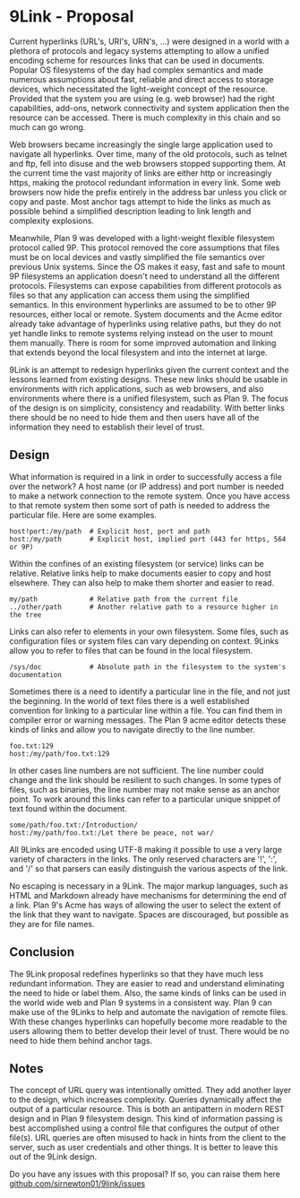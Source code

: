 # 9Link - Proposal

Current hyperlinks (URL's, URI's, URN's, ...) were designed in a world with a plethora of protocols and legacy systems attempting to allow a unified encoding scheme for resources links that can be used in documents. Popular OS filesystems of the day had complex semantics and made numerous assumptions about fast, reliable and direct access to storage devices, which necessitated the light-weight concept of the resource. Provided that the system you are using (e.g. web browser) had the right capabilities, add-ons, network connectivity and system application then the resource can be accessed. There is much complexity in this chain and so much can go wrong.

Web browsers became increasingly the single large application used to navigate all hyperlinks. Over time, many of the old protocols, such as telnet and ftp, fell into disuse and the web browsers stopped supporting them. At the current time the vast majority of links are either http or increasingly https, making the protocol redundant information in every link. Some web browsers now hide the prefix entirely in the address bar unless you click or copy and paste. Most anchor tags attempt to hide the links as much as possible behind a simplified description leading to link length and complexity explosions.

Meanwhile, Plan 9 was developed with a light-weight flexible filesystem protocol called 9P. This protocol removed the core assumptions that files must be on local devices and vastly simplified the file semantics over previous Unix systems. Since the OS makes it easy, fast and safe to mount 9P filesystems an application doesn't need to understand all the different protocols. Filesystems can expose capabilities from different protocols as files so that any application can access them using the simplified semantics. In this environment hyperlinks are assumed to be to other 9P resources, either local or remote. System documents and the Acme editor already take advantage of hyperlinks using relative paths, but they do not yet handle links to remote systems relying instead on the user to mount them manually. There is room for some improved automation and linking that extends beyond the local filesystem and into the internet at large.

9Link is an attempt to redesign hyperlinks given the current context and the lessons learned from existing designs. These new links should be usable in environments with rich applications, such as web browsers, and also environments where there is a unified filesystem, such as Plan 9. The focus of the design is on simplicity, consistency and readability. With better links there should be no need to hide them and then users have all of the information they need to establish their level of trust.

## Design

What information is required in a link in order to successfully access a file over the network? A host name (or IP address) and port number is needed to make a network connection to the remote system. Once you have access to that remote system then some sort of path is needed to address the particular file. Here are some examples.

```
host!port:/my/path  # Explicit host, port and path
host:/my/path       # Explicit host, implied port (443 for https, 564 or 9P)
```

Within the confines of an existing filesystem (or service) links can be relative. Relative links help to make documents easier to copy and host elsewhere. They can also help to make them shorter and easier to read.

```
my/path             # Relative path from the current file
../other/path       # Another relative path to a resource higher in the tree
```

Links can also refer to elements in your own filesystem. Some files, such as configuration files or system files can vary depending on context. 9Links allow you to refer to files that can be found in the local filesystem.

```
/sys/doc            # Absolute path in the filesystem to the system's documentation
```

Sometimes there is a need to identify a particular line in the file, and not just the beginning. In the world of text files there is a well established convention for linking to a particular line within a file. You can find them in compiler error or warning messages. The Plan 9 acme editor detects these kinds of links and allow you to navigate directly to the line number.

```
foo.txt:129
host:/my/path/foo.txt:129
```

In other cases line numbers are not sufficient. The line number could change and the link should be resilient to such changes. In some types of files, such as binaries, the line number may not make sense as an anchor point. To work around this links can refer to a particular unique snippet of text found within the document.

```
some/path/foo.txt:/Introduction/
host:/my/path/foo.txt:/Let there be peace, not war/
```

All 9Links are encoded using UTF-8 making it possible to use a very large variety of characters in the links. The only reserved characters are '!', ':', and '/' so that parsers can easily distinguish the various aspects of the link.

No escaping is necessary in a 9Link. The major markup languages, such as HTML and Markdown already have mechanisms for determining the end of a link. Plan 9's Acme has ways of allowing the user to select the extent of the link that they want to navigate. Spaces are discouraged, but possible as they are for file names.

## Conclusion

The 9Link proposal redefines hyperlinks so that they have much less redundant information. They are easier to read and understand eliminating the need to hide or label them. Also, the same kinds of links can be used in the world wide web and Plan 9 systems in a consistent way. Plan 9 can make use of the 9Links to help and automate the navigation of remote files. With these changes hyperlinks can hopefully become more readable to the users allowing them to better develop their level of trust. There would be no need to hide them behind anchor tags.

## Notes
The concept of URL query was intentionally omitted. They add another layer to the design, which increases complexity. Queries dynamically affect the output of a particular resource. This is both an antipattern in modern REST design and in Plan 9 filesystem design. This kind of information passing is best accomplished using a control file that configures the output of other file(s). URL queries are often misused to hack in hints from the client to the server, such as user credentials and other things. It is better to leave this out of the 9Link design.

Do you have any issues with this proposal? If so, you can raise them here [github.com/sirnewton01/9link/issues](https://github.com/sirnewton01/9link/issues)
